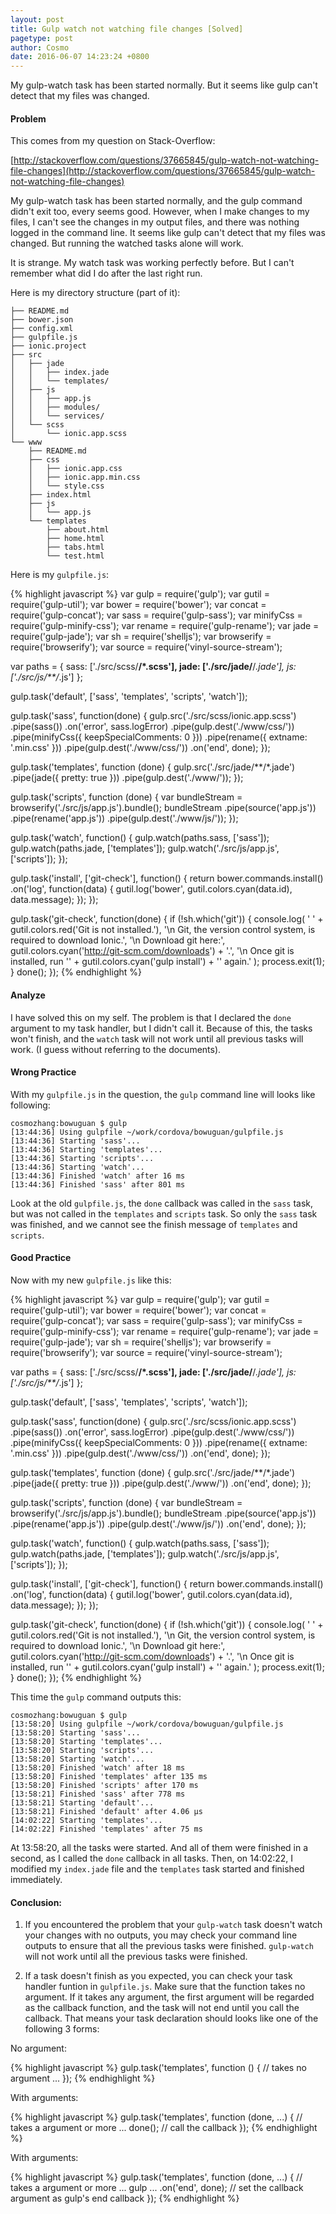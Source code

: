 ```yaml
---
layout: post
title: Gulp watch not watching file changes [Solved]
pagetype: post
author: Cosmo
date: 2016-06-07 14:23:24 +0800
---
```


My gulp-watch task has been started normally. But it seems like gulp can't detect that my files was changed.

#### Problem

This comes from my question on Stack-Overflow:

[<fakeholder target="_href"></fakeholder>http://stackoverflow.com/questions/37665845/gulp-watch-not-watching-file-changes](http://stackoverflow.com/questions/37665845/gulp-watch-not-watching-file-changes)

My gulp-watch task has been started normally, and the gulp command didn't exit too, every seems good. However, when I make changes to my files, I can't see the changes in my output files, and there was nothing logged in the command line. It seems like gulp can't detect that my files was changed. But running the watched tasks alone will work. 

It is strange. My watch task was working perfectly before. But I can't remember what did I do after the last right run.

Here is my directory structure (part of it):

    ├── README.md
    ├── bower.json
    ├── config.xml
    ├── gulpfile.js
    ├── ionic.project
    ├── src
    │   ├── jade
    │   │   ├── index.jade
    │   │   └── templates/
    │   ├── js
    │   │   ├── app.js
    │   │   ├── modules/
    │   │   └── services/
    │   └── scss
    │       └── ionic.app.scss
    └── www
        ├── README.md
        ├── css
        │   ├── ionic.app.css
        │   ├── ionic.app.min.css
        │   └── style.css
        ├── index.html
        ├── js
        │   └── app.js
        └── templates
            ├── about.html
            ├── home.html
            ├── tabs.html
            └── test.html

Here is my `gulpfile.js`:

{% highlight javascript %}
var gulp = require('gulp');
var gutil = require('gulp-util');
var bower = require('bower');
var concat = require('gulp-concat');
var sass = require('gulp-sass');
var minifyCss = require('gulp-minify-css');
var rename = require('gulp-rename');
var jade = require('gulp-jade');
var sh = require('shelljs');
var browserify = require('browserify');
var source = require('vinyl-source-stream');

var paths = {
  sass: ['./src/scss/**/*.scss'],
  jade: ['./src/jade/**/*.jade'],
  js: ['./src/js/**/*.js']
};

gulp.task('default', ['sass', 'templates', 'scripts', 'watch']);

gulp.task('sass', function(done) {
  gulp.src('./src/scss/ionic.app.scss')
    .pipe(sass())
    .on('error', sass.logError)
    .pipe(gulp.dest('./www/css/'))
    .pipe(minifyCss({
      keepSpecialComments: 0
    }))
    .pipe(rename({ extname: '.min.css' }))
    .pipe(gulp.dest('./www/css/'))
    .on('end', done);
});

gulp.task('templates', function (done) {
  gulp.src('./src/jade/**/*.jade')
    .pipe(jade({
      pretty: true
    }))
    .pipe(gulp.dest('./www/'));
});

gulp.task('scripts', function (done) {
  var bundleStream = browserify('./src/js/app.js').bundle();
  bundleStream
    .pipe(source('app.js'))
    .pipe(rename('app.js'))
    .pipe(gulp.dest('./www/js/'));
});

gulp.task('watch', function() {
  gulp.watch(paths.sass, ['sass']);
  gulp.watch(paths.jade, ['templates']);
  gulp.watch('./src/js/app.js', ['scripts']);
});

gulp.task('install', ['git-check'], function() {
  return bower.commands.install()
    .on('log', function(data) {
      gutil.log('bower', gutil.colors.cyan(data.id), data.message);
    });
});

gulp.task('git-check', function(done) {
  if (!sh.which('git')) {
    console.log(
      '  ' + gutil.colors.red('Git is not installed.'),
      '\n  Git, the version control system, is required to download Ionic.',
      '\n  Download git here:', gutil.colors.cyan('http://git-scm.com/downloads') + '.',
      '\n  Once git is installed, run \'' + gutil.colors.cyan('gulp install') + '\' again.'
    );
    process.exit(1);
  }
  done();
});
{% endhighlight %}

#### Analyze

I have solved this on my self. The problem is that I declared the `done` argument to my task handler, but I didn't call it. Because of this, the tasks won't finish, and the `watch` task will not work until all previous tasks will work. (I guess without referring to the documents).

#### Wrong Practice

With my `gulpfile.js` in the question, the `gulp` command line will looks like following:

    cosmozhang:bowuguan $ gulp 
    [13:44:36] Using gulpfile ~/work/cordova/bowuguan/gulpfile.js
    [13:44:36] Starting 'sass'...
    [13:44:36] Starting 'templates'...
    [13:44:36] Starting 'scripts'...
    [13:44:36] Starting 'watch'...
    [13:44:36] Finished 'watch' after 16 ms
    [13:44:36] Finished 'sass' after 801 ms

Look at the old `gulpfile.js`, the `done` callback was called in the `sass` task, but was not called in the `templates` and `scripts` task. So only the `sass` task was finished, and we cannot see the finish message of `templates` and `scripts`.

#### Good Practice

Now with my new `gulpfile.js` like this:

{% highlight javascript %}
var gulp = require('gulp');
var gutil = require('gulp-util');
var bower = require('bower');
var concat = require('gulp-concat');
var sass = require('gulp-sass');
var minifyCss = require('gulp-minify-css');
var rename = require('gulp-rename');
var jade = require('gulp-jade');
var sh = require('shelljs');
var browserify = require('browserify');
var source = require('vinyl-source-stream');

var paths = {
  sass: ['./src/scss/**/*.scss'],
  jade: ['./src/jade/**/*.jade'],
  js: ['./src/js/**/*.js']
};

gulp.task('default', ['sass', 'templates', 'scripts', 'watch']);

gulp.task('sass', function(done) {
  gulp.src('./src/scss/ionic.app.scss')
    .pipe(sass())
    .on('error', sass.logError)
    .pipe(gulp.dest('./www/css/'))
    .pipe(minifyCss({
      keepSpecialComments: 0
    }))
    .pipe(rename({ extname: '.min.css' }))
    .pipe(gulp.dest('./www/css/'))
    .on('end', done);
});

gulp.task('templates', function (done) {
  gulp.src('./src/jade/**/*.jade')
    .pipe(jade({
      pretty: true
    }))
    .pipe(gulp.dest('./www/'))
    .on('end', done);
});

gulp.task('scripts', function (done) {
  var bundleStream = browserify('./src/js/app.js').bundle();
  bundleStream
    .pipe(source('app.js'))
    .pipe(rename('app.js'))
    .pipe(gulp.dest('./www/js/'))
    .on('end', done);
});

gulp.task('watch', function() {
  gulp.watch(paths.sass, ['sass']);
  gulp.watch(paths.jade, ['templates']);
  gulp.watch('./src/js/app.js', ['scripts']);
});

gulp.task('install', ['git-check'], function() {
  return bower.commands.install()
    .on('log', function(data) {
      gutil.log('bower', gutil.colors.cyan(data.id), data.message);
    });
});

gulp.task('git-check', function(done) {
  if (!sh.which('git')) {
    console.log(
      '  ' + gutil.colors.red('Git is not installed.'),
      '\n  Git, the version control system, is required to download Ionic.',
      '\n  Download git here:', gutil.colors.cyan('http://git-scm.com/downloads') + '.',
      '\n  Once git is installed, run \'' + gutil.colors.cyan('gulp install') + '\' again.'
    );
    process.exit(1);
  }
  done();
});
{% endhighlight %}

This time the `gulp` command outputs this:

    cosmozhang:bowuguan $ gulp 
    [13:58:20] Using gulpfile ~/work/cordova/bowuguan/gulpfile.js
    [13:58:20] Starting 'sass'...
    [13:58:20] Starting 'templates'...
    [13:58:20] Starting 'scripts'...
    [13:58:20] Starting 'watch'...
    [13:58:20] Finished 'watch' after 18 ms
    [13:58:20] Finished 'templates' after 135 ms
    [13:58:20] Finished 'scripts' after 170 ms
    [13:58:21] Finished 'sass' after 778 ms
    [13:58:21] Starting 'default'...
    [13:58:21] Finished 'default' after 4.06 μs
    [14:02:22] Starting 'templates'...
    [14:02:22] Finished 'templates' after 75 ms

At 13:58:20, all the tasks were started. And all of them were finished in a second, as I called the `done` callback in all tasks. Then, on 14:02:22, I modified my `index.jade` file and the `templates` task started and finished immediately.

#### Conclusion:

1. If you encountered the problem that your `gulp-watch` task doesn't watch your changes with no outputs, you may check your command line outputs to ensure that all the previous tasks were finished. `gulp-watch` will not work until all the previous tasks were finished.

2. If a task doesn't finish as you expected, you can check your task handler funtion in `gulpfile.js`. Make sure that the function takes no argument. If it takes any argument, the first argument will be regarded as the callback function, and the task will not end until you call the callback. That means your task declaration should looks like one of the following 3 forms:

No argument:

{% highlight javascript %}
gulp.task('templates', function () {  // takes no argument
    ...
});
{% endhighlight %}

With arguments:

{% highlight javascript %}
gulp.task('templates', function (done, ...) {  // takes a argument or more
    ...
    done();  // call the callback
});
{% endhighlight %}

With arguments:

{% highlight javascript %}
gulp.task('templates', function (done, ...) {  // takes a argument or more
    ...
    gulp
        ...
        .on('end', done);  // set the callback argument as gulp's end callback
});
{% endhighlight %}